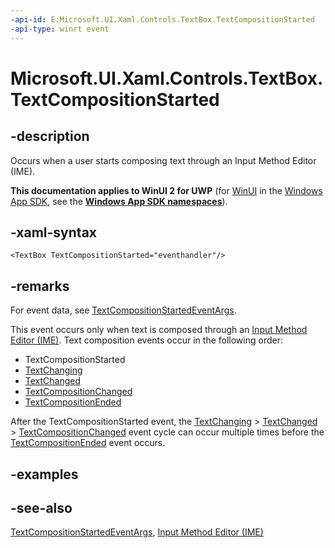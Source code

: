 ```yaml
---
-api-id: E:Microsoft.UI.Xaml.Controls.TextBox.TextCompositionStarted
-api-type: winrt event
---
```


<!-- Event syntax
public event Windows.Foundation.TypedEventHandler TextCompositionStarted<Windows.UI.Xaml.Controls.TextBox,  Windows.UI.Xaml.Controls.TextCompositionStartedEventArgs>
-->

# Microsoft.UI.Xaml.Controls.TextBox.TextCompositionStarted

## -description

Occurs when a user starts composing text through an Input Method Editor (IME).

**This documentation applies to WinUI 2 for UWP** (for [WinUI](/windows/apps/winui/winui3/) in the [Windows App SDK](/windows/apps/windows-app-sdk/), see the **[Windows App SDK namespaces](/windows/windows-app-sdk/api/winrt/)**).

## -xaml-syntax

```xaml
<TextBox TextCompositionStarted="eventhandler"/>
```

## -remarks

For event data, see [TextCompositionStartedEventArgs](textcompositionstartedeventargs.md).

This event occurs only when text is composed through an [Input Method Editor (IME)](/previous-versions/windows/apps/hh967427(v=win.10)). Text composition events occur in the following order:

+ TextCompositionStarted
+ [TextChanging](textbox_textchanging.md)
+ [TextChanged](textbox_textchanged.md)
+ [TextCompositionChanged](textbox_textcompositionchanged.md)
+ [TextCompositionEnded](textbox_textcompositionended.md)

After the TextCompositionStarted event, the [TextChanging](textbox_textchanging.md) &gt; [TextChanged](textbox_textchanged.md) &gt; [TextCompositionChanged](textbox_textcompositionchanged.md) event cycle can occur multiple times before the [TextCompositionEnded](textbox_textcompositionended.md) event occurs.

## -examples

## -see-also

[TextCompositionStartedEventArgs](textcompositionstartedeventargs.md), [Input Method Editor (IME)](/previous-versions/windows/apps/hh967427(v=win.10))
